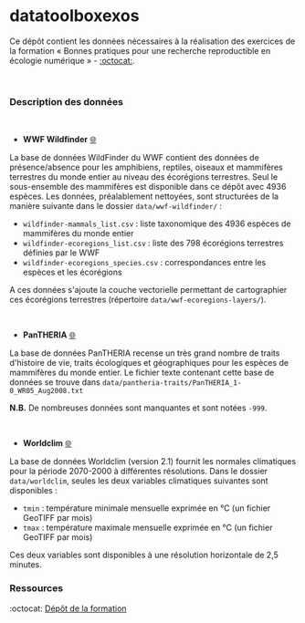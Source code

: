 # datatoolboxexos

Ce dépôt contient les données nécessaires à la réalisation des exercices de la formation « Bonnes pratiques pour une recherche reproductible en écologie numérique » - [:octocat:](https://github.com/FRBCesab/datatoolbox).


<br />

### Description des données

<br />

- **WWF Wildfinder** [:globe_with_meridians:](https://www.worldwildlife.org/pages/wildfinder-database)

La base de données WildFinder du WWF contient des données de présence/absence pour les amphibiens, reptiles, oiseaux et mammifères terrestres du monde entier au niveau des écorégions terrestres. Seul le sous-ensemble des mammifères est disponible dans ce dépôt avec 4936 espèces. Les données, préalablement nettoyées, sont structurées de la manière suivante dans le dossier `data/wwf-wildfinder/` :

  - `wildfinder-mammals_list.csv` : liste taxonomique des 4936 espèces de mammifères du monde entier
  - `wildfinder-ecoregions_list.csv` : liste des 798 écorégions terrestres définies par le WWF
  - `wildfinder-ecoregions_species.csv` : correspondances entre les espèces et les écorégions

A ces données s'ajoute la couche vectorielle permettant de cartographier ces écorégions terrestres (répertoire `data/wwf-ecoregions-layers/`).

<br />

- **PanTHERIA** [:globe_with_meridians:](https://esajournals.onlinelibrary.wiley.com/doi/10.1890/08-1494.1)

La base de données PanTHERIA recense un très grand nombre de traits d'histoire de vie, traits écologiques et géographiques pour les espèces de mammifères du monde entier.
Le fichier texte contenant cette base de données se trouve dans `data/pantheria-traits/PanTHERIA_1-0_WR05_Aug2008.txt`

**N.B.** De nombreuses données sont manquantes et sont notées `-999`.

<br />

- **Worldclim** [:globe_with_meridians:](https://www.worldclim.org/data/worldclim21.html)

La base de données Worldclim (version 2.1) fournit les normales climatiques pour la période 2070-2000 à différentes résolutions. Dans le dossier `data/worldclim`, seules les deux variables climatiques suivantes sont disponibles :

  - `tmin` : température minimale mensuelle exprimée en °C (un fichier GeoTIFF par mois)
  - `tmax` : température maximale mensuelle exprimée en °C (un fichier GeoTIFF par mois)

Ces deux variables sont disponibles à une résolution horizontale de 2,5 minutes.


### Ressources

:octocat: [Dépôt de la formation](https://github.com/FRBCesab/datatoolbox)
